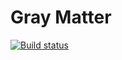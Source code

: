 Gray Matter
===========

[![Build status](http://img.shields.io/travis/danieltartarottisobrosa/graymatter.svg)](https://travis-ci.org/danieltartarottisobrosa/graymatter)
